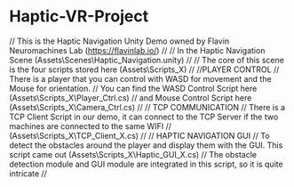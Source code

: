# Haptic-VR-Project
// This is the Haptic Navigation Unity Demo owned by Flavin Neuromachines Lab (https://flavinlab.io/)
//
// In the Haptic Navigation Scene (Assets\Scenes\Haptic_Navigation.unity) 
//
// The core of this scene is the four scripts stored here (Assets\Scripts_X)
//
//PLAYER CONTROL
// There is a player that you can control with WASD for movement and the Mouse for orientation.
// You can find the WASD Control Script here (Assets\Scripts_X\Player_Ctrl.cs)
// and Mouse Control Script here (Assets\Scripts_X\Camera_Ctrl.cs)
// 
// TCP COMMUNICATION
// There is a TCP Client Script in our demo, it can connect to the TCP Server if the two machines are connected to the same WIFI
// (Assets\Scripts_X\TCP_Client_X.cs)
//
// HAPTIC NAVIGATION GUI
// To detect the obstacles around the player and display them with the GUI. This script came out (Assets\Scripts_X\Haptic_GUI_X.cs)
// The obstacle detection module and GUI module are integrated in this script, so it is quite intricate
//
